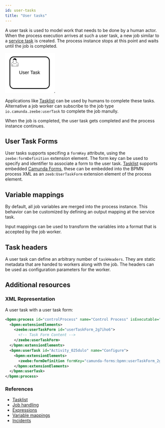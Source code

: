 ```yaml
---
id: user-tasks
title: "User tasks"
---
```


A user task is used to model work that needs to be done by a human actor. When
the process execution arrives at such a user task, a new job similar to a
[service task](../service-tasks/service-tasks) is created. The process instance
stops at this point and waits until the job is completed.

![user-task](assets/user-task.png)

Applications like [Tasklist] can be used by humans to complete these tasks.
Alternative a job worker can subscribe to the job type
`io.camunda.zeebe:userTask` to complete the job manully.

When the job is completed, the user task gets completed and the process
instance continues.

## User Task Forms

User tasks supports specifing a `formKey` attribute, using the
`zeebe:formDefinition` extension element. The form key can be used to specify
and identifier to associate a form to the user task. [Tasklist] supports
embedded [Camunda Forms](/product-manuals/tasklist/userguide/camunda-forms.md),
these can be embedded into the BPMN process XML as an `zeeb:UserTaskForm`
extension element of the process element.

## Variable mappings

By default, all job variables are merged into the process instance. This
behavior can be customized by defining an output mapping at the service task.

Input mappings can be used to transform the variables into a format that is
accepted by the job worker.

## Task headers

A user task can define an arbitrary number of `taskHeaders`. They are static
metadata that are handed to workers along with the job. The headers can be used
as configuration parameters for the worker.


## Additional resources

### XML Representation
A user task with a user task form:

```xml
<bpmn:process id="controlProcess" name="Control Process" isExecutable="true">
  <bpmn:extensionElements>
    <zeebe:userTaskForm id="userTaskForm_2g7iho6">
      <!-- Task Form Content -->
    </zeebe:userTaskForm>
  </bpmn:extensionElements>
  <bpmn:userTask id="Activity_025dulo" name="Configure">
    <bpmn:extensionElements>
      <zeebe:formDefinition formKey="camunda-forms:bpmn:userTaskForm_2g7iho6" />
    </bpmn:extensionElements>
  </bpmn:userTask>
</bpmn:process>
```

### References

- [Tasklist]
- [Job handling](/product-manuals/concepts/job-workers.md)
- [Expressions](/product-manuals/concepts/expressions.md)
- [Variable mappings](/product-manuals/concepts/variables.md#inputoutput-variable-mappings)
- [Incidents](/product-manuals/concepts/incidents.md)



[Tasklist]: /product-manuals/tasklist/introduction.md
